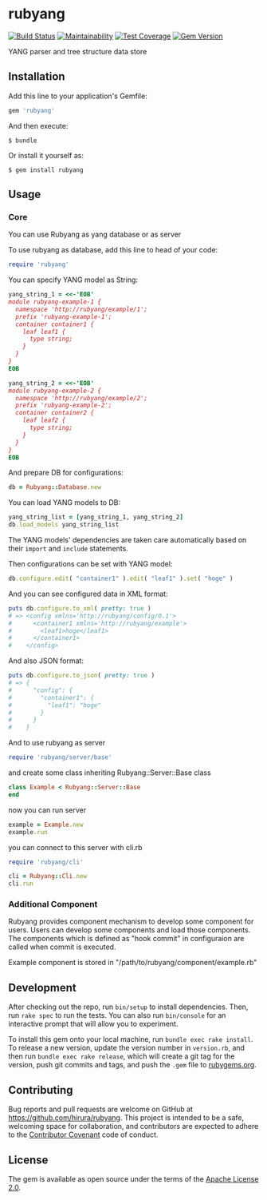 # rubyang

[![Build Status](https://travis-ci.com/hirura/rubyang.svg?branch=master)](https://travis-ci.com/hirura/rubyang)
[![Maintainability](https://api.codeclimate.com/v1/badges/05f5fd598d75872b22d0/maintainability)](https://codeclimate.com/github/hirura/rubyang/maintainability)
[![Test Coverage](https://api.codeclimate.com/v1/badges/05f5fd598d75872b22d0/test_coverage)](https://codeclimate.com/github/hirura/rubyang/test_coverage)
[![Gem Version](https://badge.fury.io/rb/rubyang.svg)](https://badge.fury.io/rb/rubyang)

YANG parser and tree structure data store

## Installation

Add this line to your application's Gemfile:

```ruby
gem 'rubyang'
```

And then execute:

    $ bundle

Or install it yourself as:

    $ gem install rubyang

## Usage

### Core

You can use Rubyang as yang database or as server

To use rubyang as database, add this line to head of your code:

```ruby
require 'rubyang'
```

You can specify YANG model as String:

```ruby
yang_string_1 = <<-'EOB'
module rubyang-example-1 {
  namespace 'http://rubyang/example/1';
  prefix 'rubyang-example-1';
  container container1 {
    leaf leaf1 {
      type string;
    }
  }
}
EOB

yang_string_2 = <<-'EOB'
module rubyang-example-2 {
  namespace 'http://rubyang/example/2';
  prefix 'rubyang-example-2';
  container container2 {
    leaf leaf2 {
      type string;
    }
  }
}
EOB
```

And prepare DB for configurations:

```ruby
db = Rubyang::Database.new
```

You can load YANG models to DB:

```ruby
yang_string_list = [yang_string_1, yang_string_2]
db.load_models yang_string_list
```

The YANG models' dependencies are taken care automatically based on their `import` and `include` statements.

Then configurations can be set with YANG model:

```ruby
db.configure.edit( "container1" ).edit( "leaf1" ).set( "hoge" )
```

And you can see configured data in XML format:

```ruby
puts db.configure.to_xml( pretty: true )
# => <config xmlns='http://rubyang/config/0.1'>
#      <container1 xmlns='http://rubyang/example'>
#        <leaf1>hoge</leaf1>
#      </container1>
#    </config>
```

And also JSON format:

```ruby
puts db.configure.to_json( pretty: true )
# => {
#      "config": {
#        "container1": {
#          "leaf1": "hoge"
#        }
#      }
#    }
```

And to use rubyang as server

```ruby
require 'rubyang/server/base'
```

and create some class inheriting Rubyang::Server::Base class

```ruby
class Example < Rubyang::Server::Base
end
```

now you can run server

```ruby
example = Example.new
example.run
```

you can connect to this server with cli.rb

```ruby
require 'rubyang/cli'

cli = Rubyang::Cli.new
cli.run
```

### Additional Component

Rubyang provides component mechanism to develop some component for users.
Users can develop some components and load those components.
The components which is defined as "hook commit" in configuraion are called when commit is executed.

Example component is stored in "/path/to/rubyang/component/example.rb"

## Development

After checking out the repo, run `bin/setup` to install dependencies. Then, run `rake spec` to run the tests. You can also run `bin/console` for an interactive prompt that will allow you to experiment.

To install this gem onto your local machine, run `bundle exec rake install`. To release a new version, update the version number in `version.rb`, and then run `bundle exec rake release`, which will create a git tag for the version, push git commits and tags, and push the `.gem` file to [rubygems.org](https://rubygems.org).

## Contributing

Bug reports and pull requests are welcome on GitHub at https://github.com/hirura/rubyang. This project is intended to be a safe, welcoming space for collaboration, and contributors are expected to adhere to the [Contributor Covenant](http://contributor-covenant.org) code of conduct.


## License

The gem is available as open source under the terms of the [Apache License 2.0](https://opensource.org/licenses/Apache-2.0).

